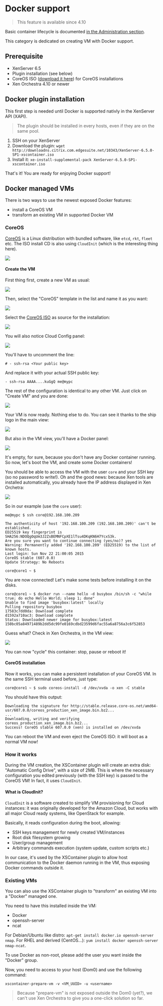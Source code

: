 # Docker support

> This feature is available since 4.10

Basic container lifecycle is documented [in the Administration section](https://xen-orchestra.com/docs/administration.html#docker-management).

This category is dedicated on creating VM with Docker support.

## Prerequisite

* XenServer 6.5
* Plugin installation (see below)
* CoreOS ISO ([download it here](http://stable.release.core-os.net/amd64-usr/current/coreos_production_iso_image.iso)) for CoreOS installations
* Xen Orchestra 4.10 or newer

## Docker plugin installation

This first step is needed until Docker is supported nativly in the XenServer API (XAPI).

> The plugin should be installed in every hosts, even if they are on the same pool.

1. SSH on your XenServer
1. Download the plugin: `wget http://downloadns.citrix.com.edgesuite.net/10343/XenServer-6.5.0-SP1-xscontainer.iso`
1. Install it: `xe-install-supplemental-pack XenServer-6.5.0-SP1-xscontainer.iso`

That's it! You are ready for enjoying Docker support!

## Docker managed VMs

There is two ways to use the newest exposed Docker features:

* install a CoreOS VM
* transform an existing VM in supported Docker VM

### CoreOS

[CoreOS](https://coreos.com/) is a Linux distribution with bundled software, like `etcd`, `rkt`, `fleet` etc. The ISO install CD is also using `CloudInit` (which is the interesting thing here).

![](https://xen-orchestra.com/blog/content/images/2015/11/coreos-logo.png)

#### Create the VM

First thing first, create a new VM as usual:

![](https://xen-orchestra.com/blog/content/images/2015/11/createvm.png)

Then, select the "CoreOS" template in the list and name it as you want:

![](https://xen-orchestra.com/blog/content/images/2015/11/coreostemplate.png)

Select the [CoreOS ISO](http://stable.release.core-os.net/amd64-usr/current/coreos_production_iso_image.iso) as source for the installation:

![](https://xen-orchestra.com/blog/content/images/2015/11/coreosiso.png)

You will also notice Cloud Config panel:

![](https://xen-orchestra.com/blog/content/images/2015/11/cloudconfig.png)

You'll have to uncomment the line:

`# - ssh-rsa <Your public key>`

And replace it with your actual SSH public key:

`- ssh-rsa AAAA....kuGgQ me@mypc`


The rest of the configuration is identical to any other VM. Just click on "Create VM" and you are done:

![](https://xen-orchestra.com/blog/content/images/2015/11/createdockereadyvm.png)

Your VM is now ready. Nothing else to do. You can see it thanks to the ship logo in the main view:

![](https://xen-orchestra.com/blog/content/images/2015/11/dockerenable.png)

But also in the VM view, you'll have a Docker panel:

![](https://xen-orchestra.com/blog/content/images/2015/11/dockerpanel.png)

It's empty, for sure, because you don't have any Docker container running. So now, let's boot the VM, and create some Docker containers!

You should be able to access the VM with the user `core` and your SSH key (so no password to write!). Oh and the good news: because Xen tools are installed automatically, you already have the IP address displayed in Xen Orchetra:

![](https://xen-orchestra.com/blog/content/images/2015/11/dockerip.png)

So in our example (use the `core` user):

```
me@mypc $ ssh core@192.168.100.209

The authenticity of host '192.168.100.209 (192.168.100.209)' can't be established.
ED25519 key fingerprint is SHA256:NDOQgOqUm3J2ZsBEMNFCpXE1lTsu4DKqKN6H7YcxS3k.
Are you sure you want to continue connecting (yes/no)? yes
Warning: Permanently added '192.168.100.209' (ED25519) to the list of known hosts.
Last login: Sun Nov 22 21:00:05 2015
CoreOS stable (607.0.0)
Update Strategy: No Reboots

core@core1 ~ $ 
```

You are now connected! Let's make some tests before installing it on the disks.

```
core@core1 ~ $ docker run --name hello -d busybox /bin/sh -c "while true; do echo Hello World; sleep 1; done"
Unable to find image 'busybox:latest' locally
Pulling repository busybox
17583c7dd0da: Download complete 
d1592a710ac3: Download complete 
Status: Downloaded newer image for busybox:latest
150bc05a84971489b2dd5dc99fe0169cdbd23599d6fac55a6a8756a3c6f52853

```

Guess what? Check in Xen Orchestra, in the VM view:

![](https://xen-orchestra.com/blog/content/images/2015/11/dockerlist.png)

You can now "cycle" this container: stop, pause or reboot it!

#### CoreOS installation

Now it works, you can make a persistent installation of your CoreOS VM. In the same SSH terminal used before, just type:

```
core@core1 ~ $ sudo coreos-install -d /dev/xvda -o xen -C stable
```

You should have this output:

```
Downloading the signature for http://stable.release.core-os.net/amd64-usr/607.0.0/coreos_production_xen_image.bin.bz2...
...
Downloading, writing and verifying coreos_production_xen_image.bin.bz2...
Success! CoreOS stable 607.0.0 (xen) is installed on /dev/xvda
```

You can reboot the VM and even eject the CoreOS ISO: it will boot as a normal VM now!

### How it works

During the VM creation, the XSContainer plugin will create an extra disk: "Automatic Config Drive", with a size of 2MB. This is where the necessary configuration you edited previously (with the SSH key) is passed to the CoreOS VM! In fact, it uses `CloudInit`.

#### What is CloudInit?

`CloudInit` is a software created to simplify VM provisioning for Cloud instances: it was originally developed for the Amazon Cloud, but works with all major Cloud ready systems, like OpenStack for example.

Basically, it reads configuration during the boot, allowing:

* SSH keys management for newly created VM/instances
* Root disk filesystem growing
* User/group management
* Arbitrary commands execution (system update, custom scripts etc.)

In our case, it's used by the XSContainer plugin to allow host communication to the Docker daemon running in the VM, thus exposing Docker commands outside it.

### Existing VMs

You can also use the XSContainer plugin to "transform" an existing VM into a "Docker" managed one.

You need to have this installed inside the VM:

* Docker
* openssh-server
* ncat

For Debian/Ubuntu like distro: `apt-get install docker.io openssh-server nmap`. For RHEL and derived (CentOS...): `yum install docker openssh-server nmap-ncat`.

To use Docker as non-root, please add the user you want inside the "Docker" group.

Now, you need to access to your host (Dom0) and use the following command:

```
xscontainer-prepare-vm -v <VM_UUID> -u <username>
```

> Because "prepare-vm" is not exposed outside the Dom0 (yet?), we can't use Xen Orchestra to give you a one-click solution so far.
